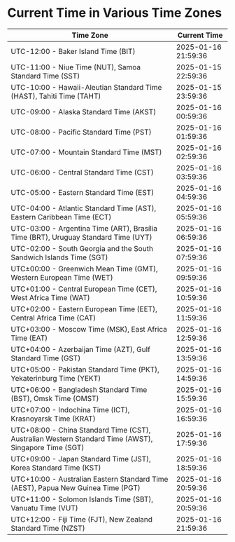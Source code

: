 # Current Time in Various Time Zones

| Time Zone | Current Time |
|-----------|--------------|
| UTC-12:00 - Baker Island Time (BIT) | 2025-01-16 21:59:36 |
| UTC-11:00 - Niue Time (NUT), Samoa Standard Time (SST) | 2025-01-15 22:59:36 |
| UTC-10:00 - Hawaii-Aleutian Standard Time (HAST), Tahiti Time (TAHT) | 2025-01-15 23:59:36 |
| UTC-09:00 - Alaska Standard Time (AKST) | 2025-01-16 00:59:36 |
| UTC-08:00 - Pacific Standard Time (PST) | 2025-01-16 01:59:36 |
| UTC-07:00 - Mountain Standard Time (MST) | 2025-01-16 02:59:36 |
| UTC-06:00 - Central Standard Time (CST) | 2025-01-16 03:59:36 |
| UTC-05:00 - Eastern Standard Time (EST) | 2025-01-16 04:59:36 |
| UTC-04:00 - Atlantic Standard Time (AST), Eastern Caribbean Time (ECT) | 2025-01-16 05:59:36 |
| UTC-03:00 - Argentina Time (ART), Brasília Time (BRT), Uruguay Standard Time (UYT) | 2025-01-16 06:59:36 |
| UTC-02:00 - South Georgia and the South Sandwich Islands Time (SGT) | 2025-01-16 07:59:36 |
| UTC±00:00 - Greenwich Mean Time (GMT), Western European Time (WET) | 2025-01-16 09:59:36 |
| UTC+01:00 - Central European Time (CET), West Africa Time (WAT) | 2025-01-16 10:59:36 |
| UTC+02:00 - Eastern European Time (EET), Central Africa Time (CAT) | 2025-01-16 11:59:36 |
| UTC+03:00 - Moscow Time (MSK), East Africa Time (EAT) | 2025-01-16 12:59:36 |
| UTC+04:00 - Azerbaijan Time (AZT), Gulf Standard Time (GST) | 2025-01-16 13:59:36 |
| UTC+05:00 - Pakistan Standard Time (PKT), Yekaterinburg Time (YEKT) | 2025-01-16 14:59:36 |
| UTC+06:00 - Bangladesh Standard Time (BST), Omsk Time (OMST) | 2025-01-16 15:59:36 |
| UTC+07:00 - Indochina Time (ICT), Krasnoyarsk Time (KRAT) | 2025-01-16 16:59:36 |
| UTC+08:00 - China Standard Time (CST), Australian Western Standard Time (AWST), Singapore Time (SGT) | 2025-01-16 17:59:36 |
| UTC+09:00 - Japan Standard Time (JST), Korea Standard Time (KST) | 2025-01-16 18:59:36 |
| UTC+10:00 - Australian Eastern Standard Time (AEST), Papua New Guinea Time (PGT) | 2025-01-16 20:59:36 |
| UTC+11:00 - Solomon Islands Time (SBT), Vanuatu Time (VUT) | 2025-01-16 20:59:36 |
| UTC+12:00 - Fiji Time (FJT), New Zealand Standard Time (NZST) | 2025-01-16 21:59:36 |

